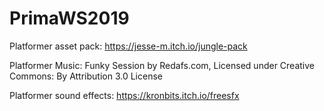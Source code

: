 # PrimaWS2019


Platformer asset pack: https://jesse-m.itch.io/jungle-pack

Platformer Music: Funky Session by Redafs.com, Licensed under Creative Commons: By Attribution 3.0 License

Platformer sound effects: https://kronbits.itch.io/freesfx
